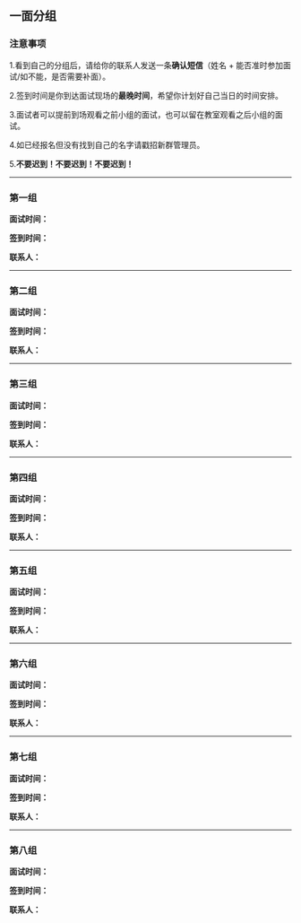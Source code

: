 ## 一面分组


### 注意事项
1.看到自己的分组后，请给你的联系人发送一条**确认短信**（姓名 + 能否准时参加面试/如不能，是否需要补面）。

2.签到时间是你到达面试现场的**最晚时间**，希望你计划好自己当日的时间安排。

3.面试者可以提前到场观看之前小组的面试，也可以留在教室观看之后小组的面试。

4.如已经报名但没有找到自己的名字请戳招新群管理员。

5.**不要迟到！不要迟到！不要迟到！**




***


### 第一组

**面试时间：**

**签到时间：**

**联系人：**

***

### 第二组

**面试时间：**

**签到时间：**

**联系人：**

***

### 第三组

**面试时间：**

**签到时间：**

**联系人：**

***

### 第四组

**面试时间：**

**签到时间：**

**联系人：**

***

### 第五组

**面试时间：**

**签到时间：**

**联系人：**

***

### 第六组

**面试时间：**

**签到时间：**

**联系人：**

***

### 第七组

**面试时间：**

**签到时间：**

**联系人：**

***

### 第八组

**面试时间：**

**签到时间：**

**联系人：**
